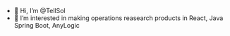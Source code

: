 - 👋 Hi, I’m @TellSol
- 👀 I’m interested in making operations reasearch products in React, Java Spring Boot, AnyLogic

<!---
TellSol/TellSol is a ✨ special ✨ repository because its `README.md` (this file) appears on your GitHub profile.
You can click the Preview link to take a look at your changes.
--->
